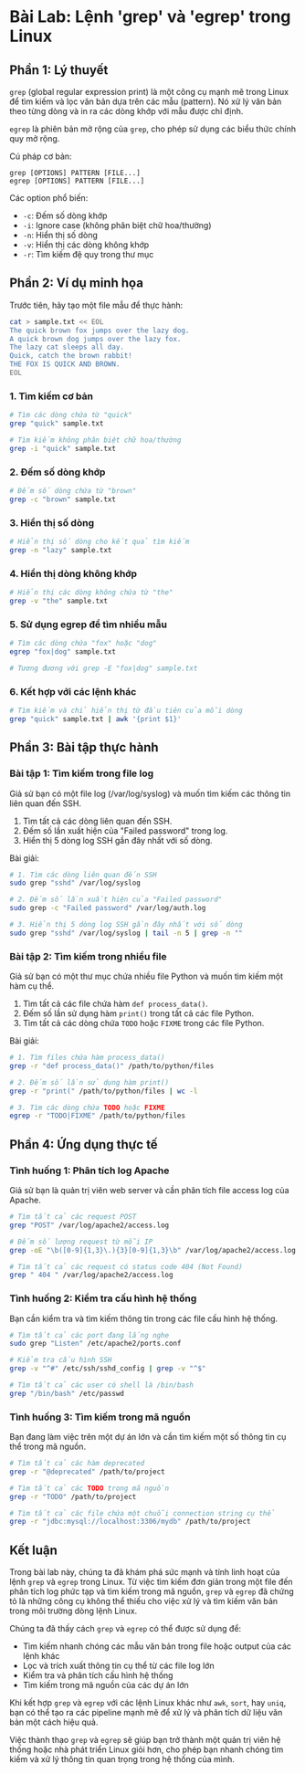 # Bài Lab: Lệnh 'grep' và 'egrep' trong Linux

## Phần 1: Lý thuyết

`grep` (global regular expression print) là một công cụ mạnh mẽ trong Linux để tìm kiếm và lọc văn bản dựa trên các mẫu (pattern). Nó xử lý văn bản theo từng dòng và in ra các dòng khớp với mẫu được chỉ định.

`egrep` là phiên bản mở rộng của `grep`, cho phép sử dụng các biểu thức chính quy mở rộng.

Cú pháp cơ bản:
```
grep [OPTIONS] PATTERN [FILE...]
egrep [OPTIONS] PATTERN [FILE...]
```

Các option phổ biến:
- `-c`: Đếm số dòng khớp
- `-i`: Ignore case (không phân biệt chữ hoa/thường)
- `-n`: Hiển thị số dòng
- `-v`: Hiển thị các dòng không khớp
- `-r`: Tìm kiếm đệ quy trong thư mục

## Phần 2: Ví dụ minh họa

Trước tiên, hãy tạo một file mẫu để thực hành:

```bash
cat > sample.txt << EOL
The quick brown fox jumps over the lazy dog.
A quick brown dog jumps over the lazy fox.
The lazy cat sleeps all day.
Quick, catch the brown rabbit!
THE FOX IS QUICK AND BROWN.
EOL
```

### 1. Tìm kiếm cơ bản

```bash
# Tìm các dòng chứa từ "quick"
grep "quick" sample.txt

# Tìm kiếm không phân biệt chữ hoa/thường
grep -i "quick" sample.txt
```

### 2. Đếm số dòng khớp

```bash
# Đếm số dòng chứa từ "brown"
grep -c "brown" sample.txt
```

### 3. Hiển thị số dòng

```bash
# Hiển thị số dòng cho kết quả tìm kiếm
grep -n "lazy" sample.txt
```

### 4. Hiển thị dòng không khớp

```bash
# Hiển thị các dòng không chứa từ "the"
grep -v "the" sample.txt
```

### 5. Sử dụng egrep để tìm nhiều mẫu

```bash
# Tìm các dòng chứa "fox" hoặc "dog"
egrep "fox|dog" sample.txt

# Tương đương với grep -E "fox|dog" sample.txt
```

### 6. Kết hợp với các lệnh khác

```bash
# Tìm kiếm và chỉ hiển thị từ đầu tiên của mỗi dòng
grep "quick" sample.txt | awk '{print $1}'
```

## Phần 3: Bài tập thực hành

### Bài tập 1: Tìm kiếm trong file log

Giả sử bạn có một file log (/var/log/syslog) và muốn tìm kiếm các thông tin liên quan đến SSH.

1. Tìm tất cả các dòng liên quan đến SSH.
2. Đếm số lần xuất hiện của "Failed password" trong log.
3. Hiển thị 5 dòng log SSH gần đây nhất với số dòng.

Bài giải:

```bash
# 1. Tìm các dòng liên quan đến SSH
sudo grep "sshd" /var/log/syslog

# 2. Đếm số lần xuất hiện của "Failed password"
sudo grep -c "Failed password" /var/log/auth.log

# 3. Hiển thị 5 dòng log SSH gần đây nhất với số dòng
sudo grep "sshd" /var/log/syslog | tail -n 5 | grep -n ""
```

### Bài tập 2: Tìm kiếm trong nhiều file

Giả sử bạn có một thư mục chứa nhiều file Python và muốn tìm kiếm một hàm cụ thể.

1. Tìm tất cả các file chứa hàm `def process_data()`.
2. Đếm số lần sử dụng hàm `print()` trong tất cả các file Python.
3. Tìm tất cả các dòng chứa `TODO` hoặc `FIXME` trong các file Python.

Bài giải:

```bash
# 1. Tìm files chứa hàm process_data()
grep -r "def process_data()" /path/to/python/files

# 2. Đếm số lần sử dụng hàm print()
grep -r "print(" /path/to/python/files | wc -l

# 3. Tìm các dòng chứa TODO hoặc FIXME
egrep -r "TODO|FIXME" /path/to/python/files
```

## Phần 4: Ứng dụng thực tế

### Tình huống 1: Phân tích log Apache

Giả sử bạn là quản trị viên web server và cần phân tích file access log của Apache.

```bash
# Tìm tất cả các request POST
grep "POST" /var/log/apache2/access.log

# Đếm số lượng request từ mỗi IP
grep -oE "\b([0-9]{1,3}\.){3}[0-9]{1,3}\b" /var/log/apache2/access.log | sort | uniq -c | sort -nr

# Tìm tất cả các request có status code 404 (Not Found)
grep " 404 " /var/log/apache2/access.log
```

### Tình huống 2: Kiểm tra cấu hình hệ thống

Bạn cần kiểm tra và tìm kiếm thông tin trong các file cấu hình hệ thống.

```bash
# Tìm tất cả các port đang lắng nghe
sudo grep "Listen" /etc/apache2/ports.conf

# Kiểm tra cấu hình SSH
grep -v "^#" /etc/ssh/sshd_config | grep -v "^$"

# Tìm tất cả các user có shell là /bin/bash
grep "/bin/bash" /etc/passwd
```

### Tình huống 3: Tìm kiếm trong mã nguồn

Bạn đang làm việc trên một dự án lớn và cần tìm kiếm một số thông tin cụ thể trong mã nguồn.

```bash
# Tìm tất cả các hàm deprecated
grep -r "@deprecated" /path/to/project

# Tìm tất cả các TODO trong mã nguồn
grep -r "TODO" /path/to/project

# Tìm tất cả các file chứa một chuỗi connection string cụ thể
grep -r "jdbc:mysql://localhost:3306/mydb" /path/to/project
```

## Kết luận

Trong bài lab này, chúng ta đã khám phá sức mạnh và tính linh hoạt của lệnh `grep` và `egrep` trong Linux. Từ việc tìm kiếm đơn giản trong một file đến phân tích log phức tạp và tìm kiếm trong mã nguồn, `grep` và `egrep` đã chứng tỏ là những công cụ không thể thiếu cho việc xử lý và tìm kiếm văn bản trong môi trường dòng lệnh Linux.

Chúng ta đã thấy cách `grep` và `egrep` có thể được sử dụng để:
- Tìm kiếm nhanh chóng các mẫu văn bản trong file hoặc output của các lệnh khác
- Lọc và trích xuất thông tin cụ thể từ các file log lớn
- Kiểm tra và phân tích cấu hình hệ thống
- Tìm kiếm trong mã nguồn của các dự án lớn

Khi kết hợp `grep` và `egrep` với các lệnh Linux khác như `awk`, `sort`, hay `uniq`, bạn có thể tạo ra các pipeline mạnh mẽ để xử lý và phân tích dữ liệu văn bản một cách hiệu quả.

Việc thành thạo `grep` và `egrep` sẽ giúp bạn trở thành một quản trị viên hệ thống hoặc nhà phát triển Linux giỏi hơn, cho phép bạn nhanh chóng tìm kiếm và xử lý thông tin quan trọng trong hệ thống của mình.

